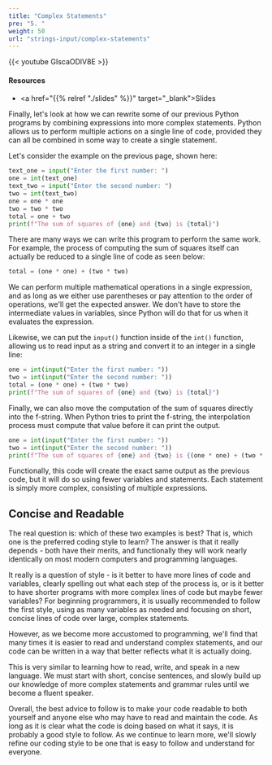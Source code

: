 ```yaml
---
title: "Complex Statements"
pre: "5. "
weight: 50
url: "strings-input/complex-statements"
---
```


{{< youtube GIscaODlV8E  >}}

#### Resources

* <a href="{{% relref "./slides" %}}" target="_blank">Slides</a>

Finally, let's look at how we can rewrite some of our previous Python programs by combining expressions into more complex statements. Python allows us to perform multiple actions on a single line of code, provided they can all be combined in some way to create a single statement.

Let's consider the example on the previous page, shown here:

```python
text_one = input("Enter the first number: ")
one = int(text_one)
text_two = input("Enter the second number: ")
two = int(text_two)
one = one * one
two = two * two
total = one + two
print(f"The sum of squares of {one} and {two} is {total}")
```

There are many ways we can write this program to perform the same work. For example, the process of computing the sum of squares itself can actually be reduced to a single line of code as seen below:

```python
total = (one * one) + (two * two)
```

We can perform multiple mathematical operations in a single expression, and as long as we either use parentheses or pay attention to the order of operations, we'll get the expected answer. We don't have to store the intermediate values in variables, since Python will do that for us when it evaluates the expression.

Likewise, we can put the `input()` function inside of the `int()` function, allowing us to read input as a string and convert it to an integer in a single line:

```python
one = int(input("Enter the first number: "))
two = int(input("Enter the second number: "))
total = (one * one) + (two * two)
print(f"The sum of squares of {one} and {two} is {total}")
```

Finally, we can also move the computation of the sum of squares directly into the f-string. When Python tries to print the f-string, the interpolation process must compute that value before it can print the output. 

```python
one = int(input("Enter the first number: "))
two = int(input("Enter the second number: "))
print(f"The sum of squares of {one} and {two} is {(one * one) + (two * two)}")
```

Functionally, this code will create the exact same output as the previous code, but it will do so using fewer variables and statements. Each statement is simply more complex, consisting of multiple expressions. 

## Concise and Readable

The real question is: which of these two examples is best? That is, which one is the preferred coding style to learn? The answer is that it really depends - both have their merits, and functionally they will work nearly identically on most modern computers and programming languages.

It really is a question of style - is it better to have more lines of code and variables, clearly spelling out what each step of the process is, or is it better to have shorter programs with more complex lines of code but maybe fewer variables? For beginning programmers, it is usually recommended to follow the first style, using as many variables as needed and focusing on short, concise lines of code over large, complex statements. 

However, as we become more accustomed to programming, we'll find that many times it is easier to read and understand complex statements, and our code can be written in a way that better reflects what it is actually doing. 

This is very similar to learning how to read, write, and speak in a new language. We must start with short, concise sentences, and slowly build up our knowledge of more complex statements and grammar rules until we become a fluent speaker. 

Overall, the best advice to follow is to make your code readable to both yourself and anyone else who may have to read and maintain the code. As long as it is clear what the code is doing based on what it says, it is probably a good style to follow. As we continue to learn more, we'll slowly refine our coding style to be one that is easy to follow and understand for everyone. 